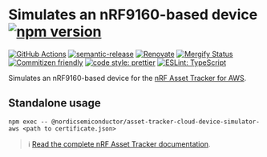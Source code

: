 # Simulates an nRF9160-based device [![npm version](https://img.shields.io/npm/v/@nordicsemiconductor/asset-tracker-cloud-device-simulator-aws.svg)](https://www.npmjs.com/package/@nordicsemiconductor/asset-tracker-cloud-device-simulator-aws)

[![GitHub Actions](https://github.com/NordicSemiconductor/asset-tracker-cloud-device-simulator-aws-js/workflows/Test%20and%20Release/badge.svg)](https://github.com/NordicSemiconductor/asset-tracker-cloud-device-simulator-aws-js/actions)
[![semantic-release](https://img.shields.io/badge/%20%20%F0%9F%93%A6%F0%9F%9A%80-semantic--release-e10079.svg)](https://github.com/semantic-release/semantic-release)
[![Renovate](https://img.shields.io/badge/renovate-enabled-brightgreen.svg)](https://renovatebot.com)
[![Mergify Status](https://img.shields.io/endpoint.svg?url=https://api.mergify.com/v1/badges/NordicSemiconductor/asset-tracker-cloud-device-simulator-aws-js)](https://mergify.io)
[![Commitizen friendly](https://img.shields.io/badge/commitizen-friendly-brightgreen.svg)](http://commitizen.github.io/cz-cli/)
[![code style: prettier](https://img.shields.io/badge/code_style-prettier-ff69b4.svg)](https://github.com/prettier/prettier/)
[![ESLint: TypeScript](https://img.shields.io/badge/ESLint-TypeScript-blue.svg)](https://github.com/typescript-eslint/typescript-eslint)

Simulates an nRF9160-based device for the
[nRF Asset Tracker for AWS](https://github.com/NordicSemiconductor/asset-tracker-cloud-aws-js).

## Standalone usage

    npm exec -- @nordicsemiconductor/asset-tracker-cloud-device-simulator-aws <path to certificate.json>

> :information_source:
> [Read the complete nRF Asset Tracker documentation](https://nordicsemiconductor.github.io/asset-tracker-cloud-docs/).
